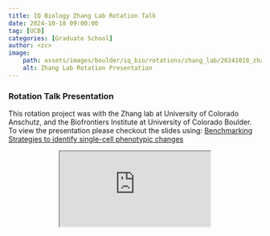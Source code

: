 ```yaml
---
title: IQ Biology Zhang Lab Rotation Talk
date: 2024-10-18 09:00:00
tag: [UCB]
categories: [Graduate School]
author: <zc>    
image: 
    path: assets/images/boulder/iq_bio/rotations/zhang_lab/20241018_zhang_lab_rotation_presentation.png
    alt: Zhang Lab Rotation Presentation
---
```


### Rotation Talk Presentation

This rotation project was with the Zhang lab at University of Colorado Anschutz, and the Biofrontiers Institute at University of Colorado Boulder. To view the presentation please checkout the slides using: [Benchmarking Strategies to identify single-cell phenotypic changes](https://drive.google.com/file/d/1c5OQmymIHlU60Xk-SyQJj1nalhGzZ-zR/view?usp=sharing)

<div style="text-align: center"><iframe src="https://drive.google.com/file/d/1c5OQmymIHlU60Xk-SyQJj1nalhGzZ-zR/view?usp=sharing"></iframe></div>